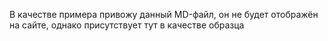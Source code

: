 В качестве примера привожу данный MD-файл, он не будет отображён на сайте, однако присутствует тут в качестве образца